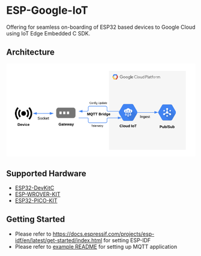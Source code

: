 # ESP-Google-IoT

Offering for seamless on-boarding of ESP32 based devices to Google Cloud using IoT Edge Embedded C SDK.

## Architecture

![Google IoT Core](docs/_static/giot.png)

## Supported Hardware

- [ESP32-DevKitC](https://docs.espressif.com/projects/esp-idf/en/latest/hw-reference/modules-and-boards.html#esp32-devkitc-v4)
- [ESP-WROVER-KIT](https://docs.espressif.com/projects/esp-idf/en/latest/hw-reference/modules-and-boards.html#esp-wrover-kit-v4-1)
- [ESP32-PICO-KIT](https://docs.espressif.com/projects/esp-idf/en/latest/hw-reference/modules-and-boards.html#esp32-pico-kit-v4-1)

## Getting Started

- Please refer to https://docs.espressif.com/projects/esp-idf/en/latest/get-started/index.html for setting ESP-IDF
- Please refer to [example README](examples/mqtt_logic_producer_esp32/README.md) for setting up MQTT application
